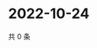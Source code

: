 # 2022-10-24

共 0 条

<!-- BEGIN WEIBO -->
<!-- 最后更新时间 Mon Oct 24 2022 19:21:34 GMT+0800 (China Standard Time) -->

<!-- END WEIBO -->
